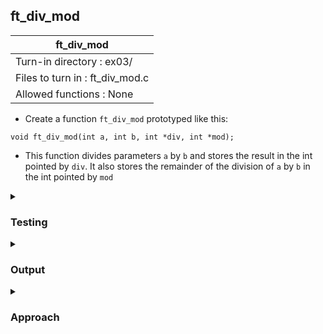 ## ft_div_mod

|               ft_div_mod        |
|---------------------------------|
| Turn-in directory : ex03/       |
| Files to turn in : ft_div_mod.c |
| Allowed functions : None       |

- Create a function <code>ft_div_mod</code> prototyped like this:
```
void ft_div_mod(int a, int b, int *div, int *mod);
```
- This function divides parameters <code>a</code> by <code>b</code> and stores the result in the int pointed by <code>div</code>. It also stores the remainder of the division of <code>a</code> by <code>b</code> in the int pointed by <code>mod</code>

<details>
<summary><h3>Testing</h3></summary>

<pre><code>#include &ltstdio.h&gt
int	main(void)
{
	int	div;
	int	mod;

	ft_div_mod(10, 3, &div, &mod);
	printf("div: %d\n", div);
	printf("mod: %d\n", mod);
	return (0);
} </pre></code>

See [testing file](main.c)

</details>
<details>
<summary><h3>Output</h3></summary>
<pre><code>div: 3
mod: 1</code></pre>
</details>

<details>
<summary><h3>Approach</h3></summary>
Even though the <code>ft_div_mod</code> function in this <a href=ft_div_mod.c>exercise</a> does not return any value, it is able to return the results of division and modulus back to the <code>main</code> function due to the use of pointers. 

Specifically, in the <code>main</code> function, <code>div</code> and <code>mod</code> are declared and their addresses passed into <code>ft_div_mod</code>. Within <code>ft_div_mod</code>, we simply have to make sure that the results of division and modulus are passed to the values of the <code>div</code> and <code>mod</code> pointers. We are able to 'return' two integers even though this function is declared to not return anything at all!

One thing to take note of here is the case where the divisor is 0. In such cases, the result is undefined, hence we should only run the <code>ft_div_mod</code> function in cases where the divisor is not 0. This is taken care of with an <code>if</code> statement: <code>if (b != 0)</code>. 
</details>

